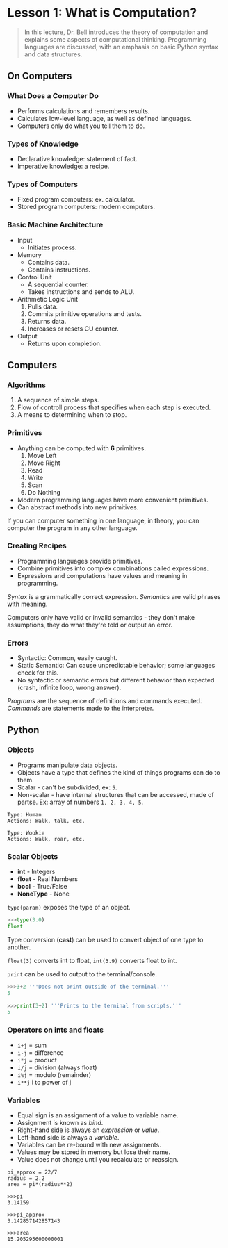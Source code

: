 # Lesson 1: What is Computation?

> In this lecture, Dr. Bell introduces the theory of computation and explains some aspects of computational thinking. Programming languages are discussed, with an emphasis on basic Python syntax and data structures.

## On Computers

### What Does a Computer Do

* Performs calculations and remembers results.
* Calculates low-level language, as well as defined languages.
* Computers only do what you tell them to do.

### Types of Knowledge

* Declarative knowledge: statement of fact.
* Imperative knowledge: a recipe.

### Types of Computers

* Fixed program computers: ex. calculator.
* Stored program computers: modern computers.

### Basic Machine Architecture

* Input
  * Initiates process.
* Memory
  * Contains data.
  * Contains instructions.
* Control Unit
  * A sequential counter.
  * Takes instructions and sends to ALU.
* Arithmetic Logic Unit
  1. Pulls data.
  2. Commits primitive operations and tests.
  3. Returns data.
  4. Increases or resets CU counter.
* Output
  * Returns upon completion.

## Computers

### Algorithms

1. A sequence of simple steps.
2. Flow of controll process that specifies when each step is executed.
3. A means to determining when to stop.

### Primitives

* Anything can be computed with **6** primitives.
  1. Move Left
  2. Move Right
  3. Read
  4. Write
  5. Scan
  6. Do Nothing
* Modern programming languages have more convenient primitives.
* Can abstract methods into new primitives.

If you can computer something in one language, in theory, you can computer the program in any other language.

### Creating Recipes
* Programming languages provide primitives.
* Combine primitives into complex combinations called expressions.
* Expressions and computations have values and  meaning in programming.

*Syntax* is a grammatically correct expression.
*Semantics* are valid phrases with meaning.

Computers only have valid or invalid semantics - they don't make assumptions, they do what they're told or output an error.

### Errors
* Syntactic: Common, easily caught.
* Static Semantic: Can cause unpredictable behavior; some languages check for this.
* No syntactic or semantic errors but different behavior than expected (crash, infinite loop, wrong answer).

*Programs* are the sequence of definitions and commands executed.
*Commands* are statements made to the interpreter.

## Python

### Objects

* Programs manipulate data objects.
* Objects have a type that defines the kind of things programs can do to them.
* Scalar - can't be subdivided, ex: `5`.
* Non-scalar - have internal structures that can be accessed, made of partse. Ex: array of numbers `1, 2, 3, 4, 5`.

``` Psuedocode
Type: Human
Actions: Walk, talk, etc.

Type: Wookie
Actions: Walk, roar, etc.
```

### Scalar Objects

* **int** - Integers
* **float** - Real Numbers
* **bool** - True/False
* **NoneType** - None

`type(param)` exposes the type of an object.

```Python
>>>type(3.0)
float
```

Type conversion (**cast**) can be used to convert object of one type to another.

`float(3)` converts int to float, `int(3.9)` converts float to int.

`print` can be used to output to the terminal/console.

```Python
>>>3+2 '''Does not print outside of the terminal.'''
5

>>>print(3+2) '''Prints to the terminal from scripts.'''
5
```

### Operators on ints and floats

* `i+j` = sum
* `i-j` = difference
* `i*j` = product
* `i/j` = division (always float)
* `i%j` = modulo (remainder)
* `i**j` i to power of j

### Variables

* Equal sign is an assignment of a value to variable name.
* Assignment is known as *bind*.
* Right-hand side is always an *expression* or *value*.
* Left-hand side is always a *variable*.
* Variables can be re-bound with new assignments.
* Values may be stored in memory but lose their name.
* Value does not change until you recalculate or reassign.

```pi = 3.14159
pi_approx = 22/7
radius = 2.2
area = pi*(radius**2)

>>>pi
3.14159

>>>pi_approx
3.142857142857143

>>>area
15.205295600000001
```

